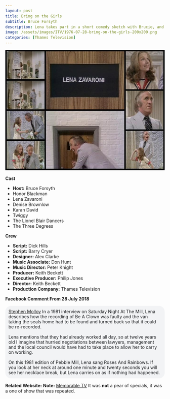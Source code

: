 ```yaml
---
layout: post
title: Bring on the Girls
subtitle: Bruce Forsyth
description: Lena takes part in a short comedy sketch with Brucie, and they then perform Be A Clown together.
image: /assets/images/ITV/1976-07-28-bring-on-the-girls-200x200.png
categories: [Thames Television]
---
```


![](/assets/images/ITV/1976-07-28-bring-on-the-girls.jpg)

**Cast**
* **Host:** Bruce Forsyth
* Honor Blackman
* Lena Zavaroni
* Denise Brownlow
* Karan David
* Twiggy
* The Lionel Blair Dancers
* The Three Degrees


**Crew**
* **Script:** Dick Hills
* **Script:** Barry Cryer
* **Designer:** Alex Clarke
* **Music Associate:** Don Hunt
* **Music Director:** Peter Knight
* **Producer:** Keith Beckett
* **Executive Producer:** Philip Jones
* **Director:** Keith Beckett
* **Production Company:** Thames Television

**Facebook Comment From 28 July 2018**

<span class="fb">[Stephen Molloy](https://www.facebook.com/profile.php?id=100009893010716) In a 1981 interview on Saturday Night At The Mill, Lena describes how the recording of Be A Clown was faulty and the van taking the seals home had to be found and turned back so that it could be re-recorded.<br /><br />Lena mentions that they had already worked all day, so at twelve years old I imagine that hurried negotiations between lawyers, management and the local council would have had to take place to allow her to carry on working.<br /><br />On this 1981 edition of Pebble Mill, Lena sang Roses And Rainbows. If you look at her neck at around one minute and twenty seconds you will see her necklace break, but Lena carries on as if nothing had happened.</span>

**Related Website:**
**Note:**
<span class="post-categories">[Memorable TV](https://www.memorabletv.com/tv/bring-on-the-girls-itv-28-jul-1976-bruce-forsyth-twiggy) It was **not** a pear of specials, it was a one of show that was repeated.</span>

<style>
.dt-published {display: none;}
.post-meta:after {content: "Wednesday 28 July 1976 @ 8.00pm, repeated on Wednesday 22 June 1977 @ 7.30pm";}
.height-adjust1 {width:auto; height:350px;}
.height-adjust2 {width:auto; height:307px;}

.fb {
    background-color: #f2f3f5;
    border-radius: 18px;
    box-sizing: border-box;
    color: #1c1e21;
    display: inline-block;
    line-height: 16px;
    padding: 10px;
    max-width: 100%;
    word-wrap: break-word;
    position: relative;
    white-space: normal;
    word-break: break-word;
}
</style>
